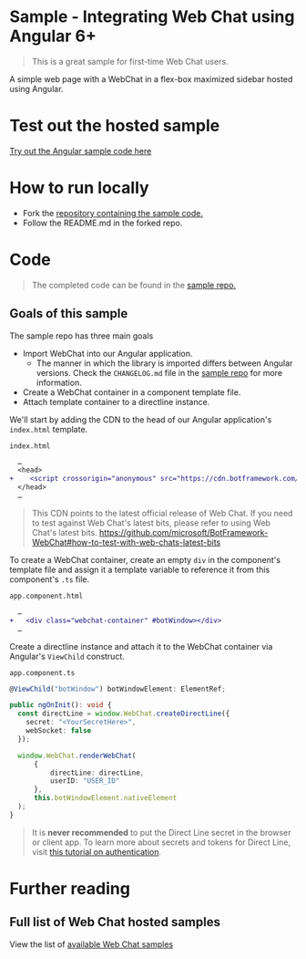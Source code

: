 # Sample - Integrating Web Chat using Angular 6+

> This is a great sample for first-time Web Chat users.

A simple web page with a WebChat in a flex-box maximized sidebar hosted using Angular.

# Test out the hosted sample

[Try out the Angular sample code here](https://stackblitz.com/github/omarsourour/ng-webchat-example)

# How to run locally

-  Fork the [repository containing the sample code.](https://github.com/omarsourour/ng-webchat-example)
-  Follow the README.md in the forked repo.

# Code

> The completed code can be found in the [sample repo.](https://github.com/omarsourour/ng-webchat-example)

## Goals of this sample

The sample repo has three main goals

-  Import WebChat into our Angular application.
   -  The manner in which the library is imported differs between Angular versions. Check the `CHANGELOG.md` file in the [sample repo](https://github.com/omarsourour/ng-webchat-example) for more information.
-  Create a WebChat container in a component template file.
-  Attach template container to a directline instance.

We'll start by adding the CDN to the head of our Angular application's `index.html` template.

`index.html`

```diff
  …
  <head>
+    <script crossorigin="anonymous" src="https://cdn.botframework.com/botframework-webchat/latest/webchat.js"></script>
  </head>
  …
```

> This CDN points to the latest official release of Web Chat. If you need to test against Web Chat's latest bits, please refer to using Web Chat's latest bits. https://github.com/microsoft/BotFramework-WebChat#how-to-test-with-web-chats-latest-bits

To create a WebChat container, create an empty `div` in the component's template file and assign it a template variable to reference it from this component's `.ts` file.

`app.component.html`

```diff
  …
+   <div class="webchat-container" #botWindow></div>
  …
```

Create a directline instance and attach it to the WebChat container via Angular's `ViewChild` construct.

`app.component.ts`

```ts
@ViewChild("botWindow") botWindowElement: ElementRef;

public ngOnInit(): void {
  const directLine = window.WebChat.createDirectLine({
    secret: "<YourSecretHere>",
    webSocket: false
  });

  window.WebChat.renderWebChat(
      {
          directLine: directLine,
          userID: "USER_ID"
      },
      this.botWindowElement.nativeElement
  );
}
```

> It is **never recommended** to put the Direct Line secret in the browser or client app. To learn more about secrets and tokens for Direct Line, visit [this tutorial on authentication](https://docs.microsoft.com/en-us/azure/bot-service/rest-api/bot-framework-rest-direct-line-3-0-authentication).

# Further reading

## Full list of Web Chat hosted samples

View the list of [available Web Chat samples](https://github.com/microsoft/BotFramework-WebChat/tree/master/samples)
